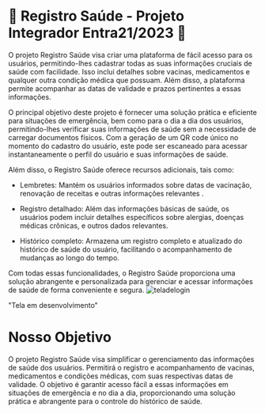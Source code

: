 # 💉 Registro Saúde - Projeto Integrador Entra21/2023 💊

O projeto Registro Saúde visa criar uma plataforma de fácil acesso para os usuários, permitindo-lhes cadastrar todas as suas informações cruciais de saúde com facilidade. Isso inclui detalhes sobre vacinas, medicamentos e qualquer outra condição médica que possuam. Além disso, a plataforma permite acompanhar as datas de validade e prazos pertinentes a essas informações.

O principal objetivo deste projeto é fornecer uma solução prática e eficiente para situações de emergência, bem como para o dia a dia dos usuários, permitindo-lhes verificar suas informações de saúde sem a necessidade de carregar documentos físicos. Com a geração de um QR code único no momento do cadastro do usuário, este pode ser escaneado para acessar instantaneamente o perfil do usuário e suas informações de saúde.

Além disso, o Registro Saúde oferece recursos adicionais, tais como:

- Lembretes: Mantém os usuários informados sobre datas de vacinação, renovação de receitas e outras informações relevantes .

- Registro detalhado: Além das informações básicas de saúde, os usuários podem incluir detalhes específicos sobre alergias, doenças médicas crônicas, e outros dados relevantes.

- Histórico completo: Armazena um registro completo e atualizado do histórico de saúde do usuário, facilitando o acompanhamento de mudanças ao longo do tempo.

Com todas essas funcionalidades, o Registro Saúde proporciona uma solução abrangente e personalizada para gerenciar e acessar informações de saúde de forma conveniente e segura.
![teladelogin](https://github.com/djowhend/registro-saude/assets/143847541/c6926490-6aa8-40da-9594-7e50bc3dd9bd)

"Tela em desenvolvimento"


# Nosso Objetivo

O projeto Registro Saúde visa simplificar o gerenciamento das informações de saúde dos usuários. Permitirá o registro e acompanhamento de vacinas, medicamentos e condições médicas, com suas respectivas datas de validade. O objetivo é garantir acesso fácil a essas informações em situações de emergência e no dia a dia, proporcionando uma solução prática e abrangente para o controle do histórico de saúde.